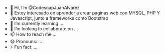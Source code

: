 - 👋 Hi, I’m @CodesnapJuanAlvarez
- 👀 Estoy interesado en aprender a crear paginas web con MYSQL, PHP Y Javascript, junto a frameworks como Bootstrap
- 🌱 I’m currently learning ...
- 💞️ I’m looking to collaborate on ...
- 📫 How to reach me ...
- 😄 Pronouns: ...
- ⚡ Fun fact: ...

<!---
CodesnapJuanAlvarez/CodesnapJuanAlvarez is a ✨ special ✨ repository because its `README.md` (this file) appears on your GitHub profile.
You can click the Preview link to take a look at your changes.
--->
